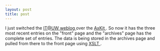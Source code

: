 ```yaml
---
layout: post
title: post 
---
```



I just switched the <a href="/projects/ituwblog/">IT@UW weblog </a>over the <a href="http://www.axkit.org/">AxKit </a>. So now it has the three most recent entries on the "front" page and the "archives" page has the complete set of entries. The data is being stored in the archives page and pulled from there to the front page using <a href="http://www.w3.org/TR/xslt">XSLT </a>.

